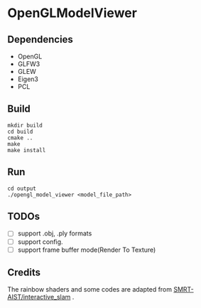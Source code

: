 # OpenGLModelViewer

## Dependencies

- OpenGL
- GLFW3
- GLEW
- Eigen3
- PCL

## Build

```
mkdir build
cd build
cmake ..
make
make install
```

## Run

```
cd output
./opengl_model_viewer <model_file_path>
```

## TODOs

- [ ] support .obj, .ply formats
- [ ] support config.
- [ ] support frame buffer mode(Render To Texture)

## Credits

The rainbow shaders and some codes are adapted from [SMRT-AIST/interactive_slam](https://github.com/SMRT-AIST/interactive_slam) .

